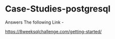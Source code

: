 # Case-Studies-postgresql

Answers The following Link -

https://8weeksqlchallenge.com/getting-started/
